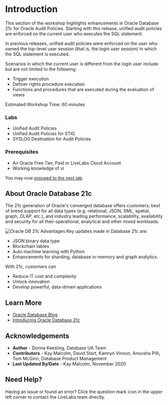 # Introduction

This section of the workshop highlights enhancements in Oracle Database 21c for Oracle Audit Policies. Starting with this release, unified audit policies are enforced on the current user who executes the SQL statement.

In previous releases, unified audit policies were enforced on the user who owned the top-level user session (that is, the login user session) in which the SQL statement is executed.

Scenarios in which the current user is different from the login user include but are not limited to the following:

- Trigger execution
- Definer rights procedure execution
- Functions and procedures that are executed during the evaluation of views

Estimated Workshop Time: 60 minutes

### Labs
* Unified Audit Policies
* Unified Audit Policies for STIG
* SYSLOG Destination for Audit Policies

### Prerequisites

* An Oracle Free Tier, Paid or LiveLabs Cloud Account
* Working knowledge of vi

You may now [proceed to the next lab](#next).

## About Oracle Database 21c
The 21c generation of Oracle's converged database offers customers; best of breed support for all data types (e.g. relational, JSON, XML, spatial, graph, OLAP, etc.), and industry leading performance, scalability, availability and security for all their operational, analytical and other mixed workloads.

 ![Oracle DB 21c Advantages](images/21c-support.png "Oracle DB 21c Advantages")
Key updates made in Database 21c are:
* JSON binary data type
* Blockchain tables
* Auto machine learning with Python
* Enhancements for sharding, database in-memory and graph analytics.

With 21c, customers can
* Reduce IT cost and complexity
* Unlock innovation
* Develop powerful, data-driven applications


## Learn More

* [Oracle Database Blog](http://blogs.oracle.com/database)
* [Introducing Oracle Database 21c](https://blogs.oracle.com/database/introducing-oracle-database-21c)

## Acknowledgements
* **Author** - Donna Keesling, Database UA Team
* **Contributors** - Kay Malcolm, David Start, Kamryn Vinson, Anoosha Pilli, Tom McGinn, Database Product Management
* **Last Updated By/Date** - Kay Malcolm, November 2020

## Need Help?  
Having an issue or found an error?  Click the question mark icon in the upper left corner to contact the LiveLabs team directly.
